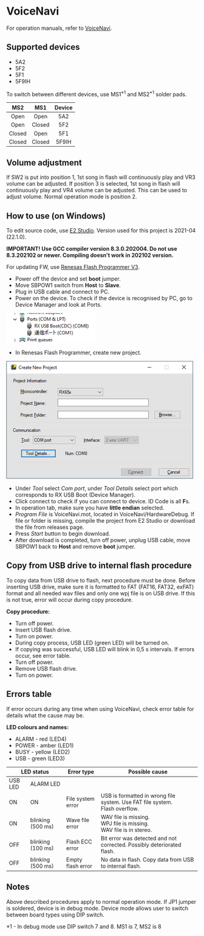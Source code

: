 # VoiceNavi
For operation manuals, refer to [VoiceNavi](http://www.voicenavi.co.jp/).

## Supported devices

- 5A2
- 5F2
- 5F1
- 5F9IH

To switch between different devices, use MS1<sup>*1</sup> and MS2<sup>*1</sup> solder pads.

MS2 | MS1 | Device
:---: | :---: | :---:
Open | Open | 5A2
Open | Closed | 5F2
Closed | Open | 5F1
Closed | Closed | 5F9IH

## Volume adjustment

If SW2 is put into position 1, 1st song in flash will continuously play and VR3 volume can be adjusted. If position 3 is selected, 1st song in flash will continuously play and VR4 volume can be adjusted. This can be used to adjust volume. Normal operation mode is position 2.

## How to use (on Windows)
To edit source code, use [E2 Studio](https://www.renesas.com/us/en/software-tool/e-studio). Version used for this project is 2021-04 (22.1.0).

**IMPORTANT! Use GCC compiler version 8.3.0.202004. Do not use 8.3.202102 or newer. Compiling doesn't work in 202102 version.**

For updating FW, use [Renesas Flash Programmer V3](https://www.renesas.com/us/en/software-tool/renesas-flash-programmer-programming-gui#download).
 - Power off the device and set **boot** jumper.
 - Move SBPOW1 switch from **Host** to **Slave**.
 - Plug in USB cable and connect to PC.
 - Power on the device. To check if the device is recognised by PC, go to Device Manager and look at Ports.

 ![device manager](Images/Ports.png)
 - In Renesas Flash Programmer, create new project.

 ![new project](Images/RFP_new_project.png)

 - Under *Tool* select *Com port*, under *Tool Details* select port which corresponds to RX USB Boot (Device Manager).
 - Click connect to check if you can connect to device. ID Code is all **F**s.
 - In operation tab, make sure you have **little endian** selected.
 - *Program File* is VoiceNavi.mot, located in VoiceNavi/HardwareDebug. If file or folder is missing, compile the project from E2 Studio or download the file from releases page.
 - Press *Start* button to begin download.
 - After download is completed, turn off power, unplug USB cable, move SBPOW1 back to **Host** and remove **boot** jumper.

## Copy from USB drive to internal flash procedure
To copy data from USB drive to flash, next procedure must be done. Before inserting USB drive, make sure it is formatted to FAT (FAT16, FAT32, exFAT) format and all needed wav files and only one wpj file is on USB drive. If this is not true, error will occur during copy procedure.

**Copy procedure:**
- Turn off power.
- Insert USB flash drive.
- Turn on power.
- During copy process, USB LED (green LED) will be turned on.
- If copying was successful, USB LED will blink in 0,5 s intervals. If errors occur, see error table.
- Turn off power.
- Remove USB flash drive.
- Turn on power.

## Errors table
If error occurs during any time when using VoiceNavi, check error table for details what the cause may be.

**LED colours and names:**
- ALARM - red (LED4)
- POWER - amber (LED1)
- BUSY - yellow (LED2)
- USB - green (LED3)

<table>
<thead>
  <tr>
    <th colspan="2">LED status</th>
    <th>Error type</th>
    <th>Possible cause</th>
  </tr>
</thead>
<tbody>
  <tr>
    <td>USB LED</td>
    <td>ALARM LED</td>
    <td></td>
    <td></td>
  </tr>
  <tr>
    <td>ON</td>
    <td>ON</td>
    <td>File system error</td>
    <td>USB is formatted in wrong file system. Use FAT file system.<br>Flash overflow.</td>
  </tr>
  <tr>
    <td>ON</td>
    <td>blinking (500 ms)</td>
    <td>Wave file error</td>
    <td>WAV file is missing.<br>WPJ file is missing.<br>WAV file is in stereo.</td>
  </tr>
  <tr>
    <td>OFF</td>
    <td>blinking (100 ms)</td>
    <td>Flash ECC error</td>
    <td>Bit error was detected and not corrected. Possibly deteriorated flash.</td>
  </tr>
  <tr>
    <td>OFF</td>
    <td>blinking (500 ms)</td>
    <td>Empty flash error</td>
    <td>No data in flash. Copy data from USB to internal flash.</td>
  </tr>
</tbody>
</table>

## Notes
Above described procedures apply to normal operation mode. If JP1 jumper is soldered, device is in debug mode. Device mode allows user to switch between board types using DIP switch.

*1 - In debug mode use DIP switch 7 and 8. MS1 is 7, MS2 is 8

